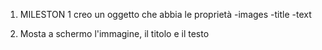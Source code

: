 1. MILESTON 1
creo un oggetto che abbia le proprietà
    -images
    -title
    -text

2. Mosta a schermo l'immagine, il titolo e il testo
    